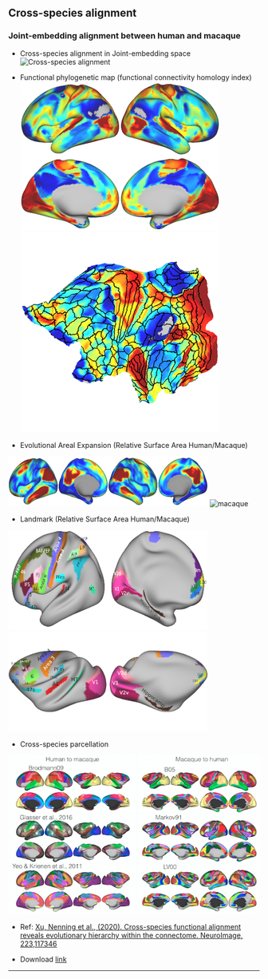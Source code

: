 ## Cross-species alignment

### Joint-embedding alignment between human and macaque

- Cross-species alignment in Joint-embedding space
![Cross-species alignment](https://github.com/TingsterX/alignment_macaque-human/blob/main/animations/cross-species_alignment_28s.gif)

- Functional phylogenetic map  (functional connectivity homology index)
<img src=https://github.com/TingsterX/alignment_macaque-human/blob/main/functional_homology/figures/figure_FHI_human__montage.png alt="human" width=400 height=300> <img src=https://github.com/TingsterX/alignment_macaque-human/blob/main/functional_homology/figures/figure_FHI_human__flat_L.png alt="human flat" width=400 height=400>

- Evolutional Areal Expansion (Relative Surface Area Human/Macaque)
<img src=https://github.com/TingsterX/alignment_macaque-human/blob/main/area_expansion/figure_area_expansion_relative_0_36_human.png alt="human" width=400 height=100>
<img src=https://github.com/TingsterX/alignment_macaque-human/blob/main/area_expansion/figure_area_expansion_relative_0_36_macaque.png alt="macaque" width=400 height=100>

- Landmark (Relative Surface Area Human/Macaque)
<img src=https://github.com/TingsterX/alignment_macaque-human/blob/main/landmarks/landmark_human.png alt="human" width=400 height=200>
<img src=https://github.com/TingsterX/alignment_macaque-human/blob/main/landmarks/landmark_macaque1.png alt="macaque" width=400 height=200>


- Cross-species parcellation
<img src=https://github.com/TingsterX/alignment_macaque-human/blob/main/cross-species_parcellation/figures/cross-species_parcellation.png alt="human">

- Ref: [Xu, Nenning et al., (2020). Cross-species functional alignment reveals evolutionary hierarchy within the connectome. NeuroImage, 223,117346](https://www.sciencedirect.com/science/article/pii/S1053811920308326)

- Download [link](https://github.com/TingsterX/PRIME-DE/tree/master/macaque-human-alignment)


---